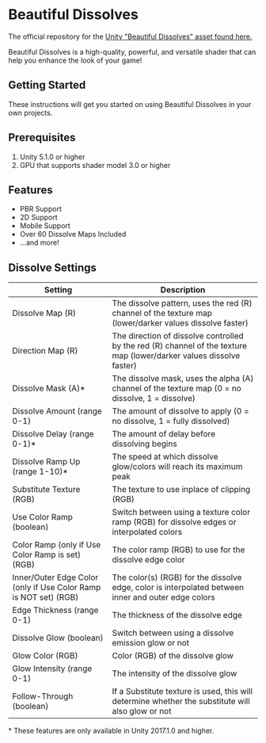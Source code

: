 # Beautiful Dissolves

The official repository for the [Unity "Beautiful Dissolves" asset found here.](https://www.assetstore.unity3d.com/en/#!/content/47771)

Beautiful Dissolves is a high-quality, powerful, and versatile shader that can help you enhance the look of your game!

## Getting Started

These instructions will get you started on using Beautiful Dissolves in your own projects.

## Prerequisites

1. Unity 5.1.0 or higher
2. GPU that supports shader model 3.0 or higher

## Features

* PBR Support
* 2D Support
* Mobile Support
* Over 60 Dissolve Maps Included
* ...and more!

## Dissolve Settings
| Setting        | Description  |
| ------------- |-------------|
| Dissolve Map (R)    | The dissolve pattern, uses the red (R) channel of the texture map (lower/darker values dissolve faster) |
| Direction Map (R)     | The direction of dissolve controlled by the red (R) channel of the texture map (lower/darker values dissolve faster)     |
| Dissolve Mask (A)* | The dissolve mask, uses the alpha (A) channel of the texture map (0 = no dissolve, 1 = dissolve)      |
| Dissolve Amount (range 0-1) | The amount of dissolve to apply (0 = no dissolve, 1 = fully dissolved) |
| Dissolve Delay (range 0-1)* | The amount of delay before dissolving begins |
| Dissolve Ramp Up (range 1-10)* | The speed at which dissolve glow/colors will reach its maximum peak |
| Substitute Texture (RGB) | The texture to use inplace of clipping (RGB) |
| Use Color Ramp (boolean) | Switch between using a texture color ramp (RGB) for dissolve edges or interpolated colors |
| Color Ramp (only if Use Color Ramp is set) (RGB) | The color ramp (RGB) to use for the dissolve edge color |
| Inner/Outer Edge Color (only if Use Color Ramp is NOT set) (RGB) | The color(s) (RGB) for the dissolve edge, color is interpolated between inner and outer edge colors |
| Edge Thickness (range 0-1) | The thickness of the dissolve edge |
| Dissolve Glow (boolean) | Switch between using a dissolve emission glow or not |
| Glow Color (RGB) | Color (RGB) of the dissolve glow |
| Glow Intensity (range 0-1) | The intensity of the dissolve glow |
| Follow-Through (boolean) | If a Substitute texture is used, this will determine whether the substitute will also glow or not |

\* These features are only available in Unity 2017.1.0 and higher.
